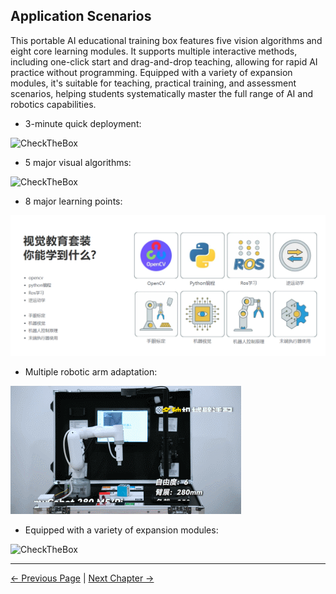 ## Application Scenarios

This portable AI educational training box features five vision algorithms and eight core learning modules. It supports multiple interactive methods, including one-click start and drag-and-drop teaching, allowing for rapid AI practice without programming. Equipped with a variety of expansion modules, it's suitable for teaching, practical training, and assessment scenarios, helping students systematically master the full range of AI and robotics capabilities.

- 3-minute quick deployment:

![CheckTheBox](../resources/1-ProductIntroduction/unboxing.gif)

- 5 major visual algorithms:

![CheckTheBox](../resources/1-ProductIntroduction/function.gif)

- 8 major learning points:

![CheckTheBox](../resources/1-ProductIntroduction/1-2.png)

- Multiple robotic arm adaptation:

![CheckTheBox](../resources/1-ProductIntroduction/more_robot.gif)

- Equipped with a variety of expansion modules:

![CheckTheBox](../resources/1-ProductIntroduction/end_handle.gif)

---

[← Previous Page](1.1-ProductIntroduction.md) | [Next Chapter →](../2-ProductFeature/README.md)<br>
